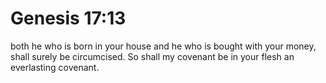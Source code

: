 # Genesis 17:13

both he who is born in your house and he who is bought with your money, shall surely be circumcised. So shall my covenant be in your flesh an everlasting covenant.
